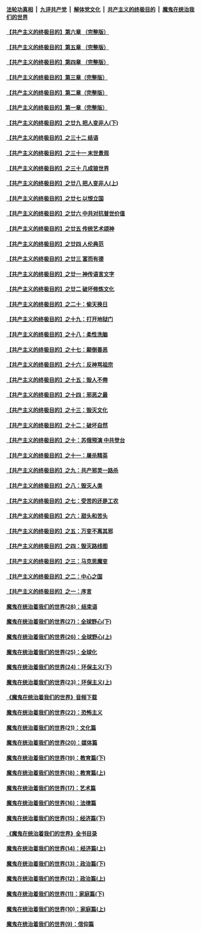 ####  [法轮功真相](../../../../basic/blob/master/README.md?t=02060913) &nbsp;|&nbsp; [九评共产党](../../../../9ping.md/blob/master/README.md?t=02060913) &nbsp;|&nbsp; [解体党文化](../../../../jtdwh.md/blob/master/README.md?t=02060913)  &nbsp;|&nbsp; [共产主义的终极目的](../../../../gczydzjmd.md/blob/master/README.md?t=02060913) &nbsp;|&nbsp; [魔鬼在统治我们的世界](../../../../mgztzwmdsj.md/blob/master/README.md?t=02060913) 

#### [【共产主义的终极目的】第六章 （完整版）](../pages/nsc422/n11428913.md?t=02060913) 

#### [【共产主义的终极目的】第五章 （完整版）](../pages/nsc422/n11428912.md?t=02060913) 

#### [【共产主义的终极目的】第四章 （完整版）](../pages/nsc422/n11428907.md?t=02060913) 

#### [【共产主义的终极目的】第三章（完整版）](../pages/nsc422/n11428848.md?t=02060913) 

#### [【共产主义的终极目的】第二章（完整版）](../pages/nsc422/n11428831.md?t=02060913) 

#### [【共产主义的终极目的】第一章（完整版）](../pages/nsc422/n11417651.md?t=02060913) 

#### [【共产主义的终极目的】之廿九 把人变非人(下)](../pages/nsc422/n11344140.md?t=02060913) 

#### [【共产主义的终极目的】之三十二 结语](../pages/nsc422/n11360535.md?t=02060913) 

#### [【共产主义的终极目的】之三十一 末世景观](../pages/nsc422/n11351129.md?t=02060913) 

#### [【共产主义的终极目的】之三十 几成狼世界](../pages/nsc422/n11348280.md?t=02060913) 

#### [【共产主义的终极目的】之廿八 把人变非人(上)](../pages/nsc422/n11340492.md?t=02060913) 

#### [【共产主义的终极目的】之廿七 以恨立国](../pages/nsc422/n11336944.md?t=02060913) 

#### [【共产主义的终极目的】之廿六 中共对抗普世价值](../pages/nsc422/n11324785.md?t=02060913) 

#### [【共产主义的终极目的】之廿五 传统艺术颂神](../pages/nsc422/n11296396.md?t=02060913) 

#### [【共产主义的终极目的】之廿四 人伦典范](../pages/nsc422/n11296397.md?t=02060913) 

#### [【共产主义的终极目的】之廿三 富而有德](../pages/nsc422/n11283598.md?t=02060913) 

#### [【共产主义的终极目的】之廿一 神传语言文字](../pages/nsc422/n11263265.md?t=02060913) 

#### [【共产主义的终极目的】之廿二 破坏修炼文化](../pages/nsc422/n11245728.md?t=02060913) 

#### [【共产主义的终极目的】之二十：偷天换日](../pages/nsc422/n11238846.md?t=02060913) 

#### [【共产主义的终极目的】之十九：打开地狱门](../pages/nsc422/n11206376.md?t=02060913) 

#### [【共产主义的终极目的】之十八：柔性洗脑](../pages/nsc422/n11199994.md?t=02060913) 

#### [【共产主义的终极目的】之十七：颠倒善恶](../pages/nsc422/n11179782.md?t=02060913) 

#### [【共产主义的终极目的】之十六：反神骂祖宗](../pages/nsc422/n11166798.md?t=02060913) 

#### [【共产主义的终极目的】之十五：毁人不倦](../pages/nsc422/n11166792.md?t=02060913) 

#### [【共产主义的终极目的】之十四：邪恶之最](../pages/nsc422/n11150249.md?t=02060913) 

#### [【共产主义的终极目的】之十三：毁灭文化](../pages/nsc422/n11135227.md?t=02060913) 

#### [【共产主义的终极目的】之十二：破坏自然](../pages/nsc422/n11135214.md?t=02060913) 

#### [【共产主义的终极目的】之十：苏俄预演 中共登台](../pages/nsc422/n11118424.md?t=02060913) 

#### [【共产主义的终极目的】之十一：屠杀精英](../pages/nsc422/n11118442.md?t=02060913) 

#### [【共产主义的终极目的】之九：共产邪灵一路杀](../pages/nsc422/n11114139.md?t=02060913) 

#### [【共产主义的终极目的】之八：毁灭人类](../pages/nsc422/n11108503.md?t=02060913) 

#### [【共产主义的终极目的】之七：受苦的还是工农](../pages/nsc422/n11101809.md?t=02060913) 

#### [【共产主义的终极目的】之六：甜头和苦头](../pages/nsc422/n11096971.md?t=02060913) 

#### [【共产主义的终极目的】之五：万变不离其邪](../pages/nsc422/n11091285.md?t=02060913) 

#### [【共产主义的终极目的】之四：毁灭路线图](../pages/nsc422/n11086284.md?t=02060913) 

#### [【共产主义的终极目的】之三：马克思魔变](../pages/nsc422/n11061941.md?t=02060913) 

#### [【共产主义的终极目的】之二：中心之国](../pages/nsc422/n11047728.md?t=02060913) 

#### [【共产主义的终极目的】之一：序言](../pages/nsc422/n11086077.md?t=02060913) 

#### [魔鬼在统治着我们的世界(28)：结束语](../pages/nsc422/n10936246.md?t=02060913) 

#### [魔鬼在统治着我们的世界(27)：全球野心(下)](../pages/nsc422/n10928319.md?t=02060913) 

#### [魔鬼在统治着我们的世界(26)：全球野心(上)](../pages/nsc422/n10900318.md?t=02060913) 

#### [魔鬼在统治着我们的世界(25)：全球化](../pages/nsc422/n10788205.md?t=02060913) 

#### [魔鬼在统治着我们的世界(24)：环保主义(下)](../pages/nsc422/n10695307.md?t=02060913) 

#### [魔鬼在统治着我们的世界(23)：环保主义(上)](../pages/nsc422/n10688613.md?t=02060913) 

#### [《魔鬼在统治着我们的世界》音频下载](../pages/nsc422/n10635553.md?t=02060913) 

#### [魔鬼在统治着我们的世界(22)：恐怖主义](../pages/nsc422/n10614727.md?t=02060913) 

#### [魔鬼在统治着我们的世界(21)：文化篇](../pages/nsc422/n10597706.md?t=02060913) 

#### [魔鬼在统治着我们的世界(20)：媒体篇](../pages/nsc422/n10586579.md?t=02060913) 

#### [魔鬼在统治着我们的世界(19)：教育篇(下)](../pages/nsc422/n10564808.md?t=02060913) 

#### [魔鬼在统治着我们的世界(18)：教育篇(上)](../pages/nsc422/n10526970.md?t=02060913) 

#### [魔鬼在统治着我们的世界(17)：艺术篇](../pages/nsc422/n10499093.md?t=02060913) 

#### [魔鬼在统治着我们的世界(16)：法律篇](../pages/nsc422/n10485969.md?t=02060913) 

#### [魔鬼在统治着我们的世界(15)：经济篇(下)](../pages/nsc422/n10469975.md?t=02060913) 

#### [《魔鬼在统治着我们的世界》全书目录](../pages/nsc422/n10464261.md?t=02060913) 

#### [魔鬼在统治着我们的世界(14)：经济篇(上)](../pages/nsc422/n10457370.md?t=02060913) 

#### [魔鬼在统治着我们的世界(13)：政治篇(下)](../pages/nsc422/n10448270.md?t=02060913) 

#### [魔鬼在统治着我们的世界(12)：政治篇(上)](../pages/nsc422/n10444576.md?t=02060913) 

#### [魔鬼在统治着我们的世界(11)：家庭篇(下)](../pages/nsc422/n10440961.md?t=02060913) 

#### [魔鬼在统治着我们的世界(10)：家庭篇(上)](../pages/nsc422/n10435448.md?t=02060913) 

#### [魔鬼在统治着我们的世界(9)：信仰篇](../pages/nsc422/n10432159.md?t=02060913) 

